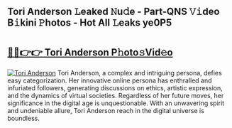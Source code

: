 ## Tori Anderson 𝙻eaked 𝙽u𝚍e - Part-QNS 𝚅𝚒deo B𝚒kini 𝙿hotos - Hot All 𝙻eaks ye0P5

# <h2><a href="http://ld0vhjj.urlbe.top/?page=Tori+Anderson">🔗🔗👉👉 Tori Anderson P𝚑oto𝚜Vid𝚎o</a></h2>

[![Tori Anderson](https://i.imgur.com/eBuTRDB.gif)](http://ld0vhjj.urlbe.top/?page=Tori+Anderson)
Tori Anderson, a complex and intriguing persona, defies easy categorization. Her innovative online persona has enthralled and infuriated followers, generating discussions on ethics, artistic expression, and the dynamics of virtual societies. Regardless of her future moves, her significance in the digital age is unquestionable. With an unwavering spirit and undeniable allure, Tori Anderson reach in the digital universe is boundless.
